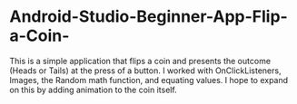 # Android-Studio-Beginner-App-Flip-a-Coin-

This is a simple application that flips a coin and presents the outcome (Heads or Tails) at the press of a button. I worked with OnClickListeners, Images, the
Random math function, and equating values. I hope to expand on this by adding animation to the coin itself.
